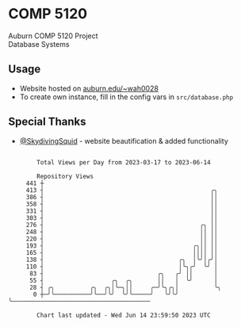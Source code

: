 # COMP 5120
Auburn COMP 5120 Project  
Database Systems

## Usage
- Website hosted on [auburn.edu/~wah0028](https://webhome.auburn.edu/~wah0028/)
- To create own instance, fill in the config vars in `src/database.php`

## Special Thanks
- [@SkydivingSquid](https://github.com/SkydivingSquid) - website beautification & added functionality

```

        Total Views per Day from 2023-03-17 to 2023-06-14

        Repository Views
     441 ┼
     413 ┤                                               ╭╮
     386 ┤                                               ││
     358 ┤                                               ││
     331 ┤                                               ││
     303 ┤                                               ││
     276 ┤                                            ╭╮ ││
     248 ┤                                            ││ ││
     220 ┤                                            ││ ││
     193 ┤                                          ╭╮││ ││
     165 ┤                                          ││││ ││
     138 ┤                                      ╭╮  │╰╯│╭╯│
     110 ┤                                      │╰╮╭╯  ╰╯ │
      83 ┤                                ╭╮   ╭╯ ││      │
      55 ┤                   ╭╮  ╭╮       ││   │  ╰╯      │
      28 ┤ ╭╮          ╭╮  ╭╮│╰─╮││     ╭─╯╰╮╭╮│          ╰╮
       0 ┼─╯╰──────────╯╰──╯╰╯  ╰╯╰─────╯   ╰╯╰╯           ╰───────────────────────────────────────

        Chart last updated - Wed Jun 14 23:59:50 2023 UTC
        
```
